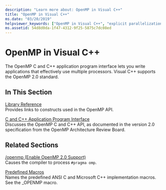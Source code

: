 ```yaml
---
description: "Learn more about: OpenMP in Visual C++"
title: "OpenMP in Visual C++"
ms.date: "03/20/2019"
helpviewer_keywords: ["OpenMP in Visual C++", "explicit parallelization", "explicit parallelization, OpenMP in Visual C++"]
ms.assetid: 54d8d0da-1f47-4312-9f25-5875c7dc08ed
---
```

# OpenMP in Visual C++

The OpenMP C and C++ application program interface lets you write applications that effectively use multiple processors. Visual C++ supports the OpenMP 2.0 standard.

## In This Section

[Library Reference](../../parallel-programming/openmp/reference/openmp-library-reference.md)<br/>
Provides links to constructs used in the OpenMP API.

[C and C++ Application Program Interface](../../parallel-programming/openmp/openmp-c-and-cpp-application-program-interface.md)<br/>
Discusses the OpenMP C and C++ API, as documented in the version 2.0 specification from the OpenMP Architecture Review Board.

## Related Sections

[/openmp (Enable OpenMP 2.0 Support)](../../build/reference/openmp-enable-openmp-2-0-support.md)<br/>
Causes the compiler to process `#pragma omp`.

[Predefined Macros](../../cpp/preprocessor/predefined-macros.md)<br/>
Names the predefined ANSI C and Microsoft C++ implementation macros. See the _OPENMP macro.
